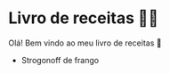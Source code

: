 # Livro de receitas :man_cook:



Olá! Bem vindo ao meu livro de receitas :wave:



- Strogonoff de frango